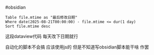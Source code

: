 #obsidian 
```
Table file.mtime as "最后修改日期"
Where date(2025-08-21T00:00:00) - file.mtime <= dur(1 day)
Sort file.mtime desc
```

这段dataview代码 每天改下日期就行

自动化的脚本不会搞 应该使用js的 但是不知道写obsidian脚本能干啥 作罢


